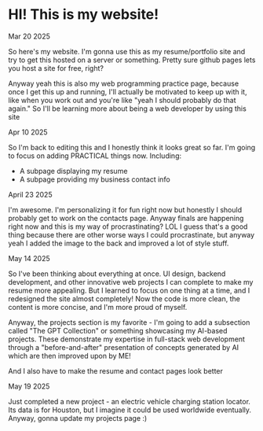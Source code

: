 # HI! This is my website!

Mar 20 2025

So here's my website. I'm gonna use this as my resume/portfolio site and try to get this hosted on a
server or something. Pretty sure github pages lets you host a site for free, right?

Anyway yeah this is also my web programming practice page, because once I get this up and running, I'll actually be motivated to keep up with it, like when you work out and you're like "yeah I should probably do that again." So I'll be learning more about being a web developer by using this site

Apr 10 2025

So I'm back to editing this and I honestly think it looks great so far. I'm going to focus on adding PRACTICAL things now. Including:
- A subpage displaying my resume
- A subpage providing my business contact info

April 23 2025

I'm awesome. I'm personalizing it for fun right now but honestly I should probably get to work on the contacts page. Anyway finals are happening right now and this is my way of procrastinating? LOL I guess that's a good thing because there are other worse ways I could procrastinate, but anyway yeah I added the image to the back and improved a lot of style stuff.

May 14 2025

So I've been thinking about everything at once. UI design, backend development, and other innovative web projects I can complete to make my resume more appealing. But I learned to focus on one thing at a time, and I redesigned the site almost completely! Now the code is more clean, the content is more concise, and I'm more proud of myself.

Anyway, the projects section is my favorite - I'm going to add a subsection called "The GPT Collection" or something showcasing my AI-based projects. These demonstrate my expertise in full-stack web development through a "before-and-after" presentation of concepts generated by AI which are then improved upon by ME!

And I also have to make the resume and contact pages look better

May 19 2025

Just completed a new project - an electric vehicle charging station locator. Its data is for Houston, but I imagine it could be used worldwide eventually. Anyway, gonna update my projects page :)